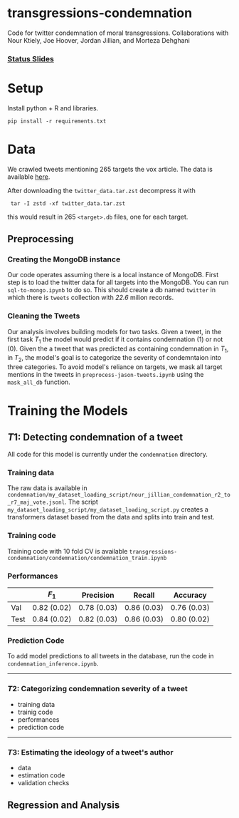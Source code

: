 # transgressions-condemnation
Code for twitter condemnation of moral transgressions. Collaborations with Nour Ktiely, Joe Hoover, Jordan Jillian, and Morteza Dehghani

### [Status Slides](https://docs.google.com/presentation/d/1DdwC-IWvNlPkv0pmMKqHO7Sd61Uy2LUcZl2e7c1OihE/edit?usp=sharing)

# Setup

Install python + R and libraries.

```
pip install -r requirements.txt
```

# Data

We crawled tweets mentioning 265 targets the vox article. The data is available [here](https://drive.google.com/drive/folders/1YgG65l-E99gNKhGXS00enTO3bq5r1azs?usp=share_link).

After downloading the `twitter_data.tar.zst` decompress it with 

```
 tar -I zstd -xf twitter_data.tar.zst
```

this would result in 265 `<target>.db` files, one for each target. 

## Preprocessing

### Creating the MongoDB instance

Our code operates assuming there is a local instance of MongoDB. First step is to load the twitter data for all targets into the MongoDB. You can run `sql-to-mongo.ipynb` to do so. This should create a db named `twitter` in which there is `tweets` collection with *22.6* milion records.

### Cleaning the Tweets

Our analysis involves building models for two tasks. Given a tweet, in the first task $T_1$ the model would predict if it contains condemnation (1) or not (0). Given the a tweet that was predicted as containing condemnation in $T_1$, in $T_2$, the model's goal is to categorize the severity of condemntaion into three categories. To avoid model's reliance on targets, we mask all target mentions in the tweets in `preprocess-jason-tweets.ipynb` using the `mask_all_db` function.


# Training the Models

## $T1$: Detecting condemnation of a tweet
All code for this model is currently under the `condemnation` directory.
### **Training data**
The raw data is available in `condemnation/my_dataset_loading_script/nour_jillian_condemnation_r2_to_r7_maj_vote.jsonl`. The script `my_dataset_loading_script/my_dataset_loading_script.py` creates a transformers dataset based from the data and splits into train and test.

### **Training code**
Training code with 10 fold CV is available `transgressions-condemnation/condemnation/condemnation_train.ipynb`


### **Performances**

|   <i></i>     | $F_1$         | Precision     | Recall        | Accuracy      |
|-------------  | ------------- | ------------- |-------------  |-------------  |
|   Val         | 0.82 (0.02)   | 0.78 (0.03)   | 0.86 (0.03)   |0.76 (0.03)    |
|  Test         | 0.84 (0.02)   | 0.82 (0.03)   | 0.86 (0.03)   |0.80 (0.02)    |

### **Prediction Code**

To add model predictions to all tweets in the database, run the code in `condemnation_inference.ipynb`.


-----------------------------

### $T2$: Categorizing condemnation severity of a tweet
- training data
- trainig code
- performances
- prediction code

------------------------------------

### $T3$: Estimating the ideology of a tweet's author
- data
- estimation code
- validation checks


## Regression and Analysis




